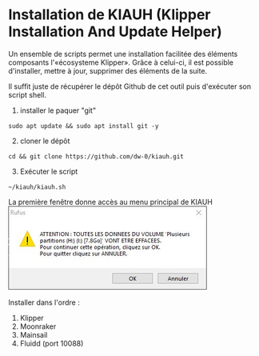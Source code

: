 # Installation de KIAUH (Klipper Installation And Update Helper)

Un ensemble de scripts permet une installation facilitée des éléments composants l'«écosysteme Klipper». Grâce à celui-ci, il est possible d'installer, mettre à jour, supprimer des éléments de la suite.

Il suffit juste de récupérer le dépôt Github de cet outil puis d'exécuter son script shell.

1. installer le paquer "git"
```
sudo apt update && sudo apt install git -y
```
2. cloner le dépôt
```
cd && git clone https://github.com/dw-0/kiauh.git
```
3. Exécuter le script
```
~/kiauh/kiauh.sh
```

La première fenêtre donne accès au menu principal de KIAUH
![](../Images/rufus-2.jpg)

Installer dans l'ordre :
1. Klipper
2. Moonraker
3. Mainsail
4. Fluidd (port 10088)

